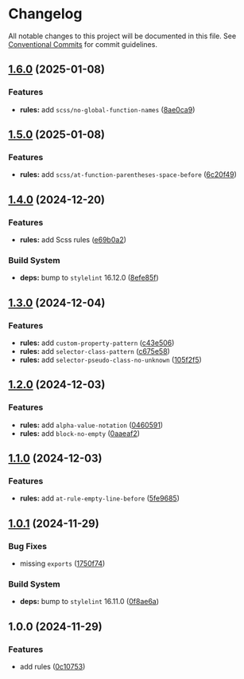 # Changelog

All notable changes to this project will be documented in this file. See [Conventional Commits](https://conventionalcommits.org) for commit guidelines.

## [1.6.0](https://github.com/front-factory/stylelint-config/compare/v1.5.0...v1.6.0) (2025-01-08)

### Features

* **rules:** add `scss/no-global-function-names` ([8ae0ca9](https://github.com/front-factory/stylelint-config/commit/8ae0ca98ac160d3cc01f1e9b5b770c50a4173ae8))

## [1.5.0](https://github.com/front-factory/stylelint-config/compare/v1.4.0...v1.5.0) (2025-01-08)

### Features

* **rules:** add `scss/at-function-parentheses-space-before` ([6c20f49](https://github.com/front-factory/stylelint-config/commit/6c20f49ec70c962273bb7a9cde7366cca1f3d089))

## [1.4.0](https://github.com/front-factory/stylelint-config/compare/v1.3.0...v1.4.0) (2024-12-20)

### Features

* **rules:** add Scss rules ([e69b0a2](https://github.com/front-factory/stylelint-config/commit/e69b0a2a364883f79a673423be8d22a31e55c812))

### Build System

* **deps:** bump to `stylelint` 16.12.0 ([8efe85f](https://github.com/front-factory/stylelint-config/commit/8efe85f3556594f60fe173b3cf52ec4650c6baa8))

## [1.3.0](https://github.com/front-factory/stylelint-config/compare/v1.2.0...v1.3.0) (2024-12-04)

### Features

* **rules:** add `custom-property-pattern` ([c43e506](https://github.com/front-factory/stylelint-config/commit/c43e506da78d867f4ca27791f5f08d096fd42b76))
* **rules:** add `selector-class-pattern` ([c675e58](https://github.com/front-factory/stylelint-config/commit/c675e58c4ab463168622fc41bc522ac78ce5dff2))
* **rules:** add `selector-pseudo-class-no-unknown` ([105f2f5](https://github.com/front-factory/stylelint-config/commit/105f2f5c9b051f5e2840c796ebf63eefda071cfb))

## [1.2.0](https://github.com/front-factory/stylelint-config/compare/v1.1.0...v1.2.0) (2024-12-03)

### Features

* **rules:** add `alpha-value-notation` ([0460591](https://github.com/front-factory/stylelint-config/commit/0460591d917aae2be43a97cc56f27f9e6bc653b5))
* **rules:** add `block-no-empty` ([0aaeaf2](https://github.com/front-factory/stylelint-config/commit/0aaeaf2ac36ff70fdf266ee6bcdb8f15c5cf97ab))

## [1.1.0](https://github.com/front-factory/stylelint-config/compare/v1.0.1...v1.1.0) (2024-12-03)

### Features

* **rules:** add `at-rule-empty-line-before` ([5fe9685](https://github.com/front-factory/stylelint-config/commit/5fe9685ceeff31375217aaa5a026317b4d42e6d4))

## [1.0.1](https://github.com/front-factory/stylelint-config/compare/v1.0.0...v1.0.1) (2024-11-29)

### Bug Fixes

* missing `exports` ([1750f74](https://github.com/front-factory/stylelint-config/commit/1750f74594c39ae949420fa80259e1236ac62105))

### Build System

* **deps:** bump to `stylelint` 16.11.0 ([0f8ae6a](https://github.com/front-factory/stylelint-config/commit/0f8ae6a5a161c3b926030d8b34497303d6124f10))

## 1.0.0 (2024-11-29)

### Features

* add rules ([0c10753](https://github.com/front-factory/stylelint-config/commit/0c10753c7fc6e1386b798f8af27b846afaa6023f))
